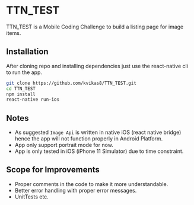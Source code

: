# TTN_TEST

TTN_TEST is a Mobile Coding Challenge to build a listing page for image items.

## Installation

After cloning repo and installing dependencies just use the react-native cli to run the app.

```bash
git clone https://github.com/kvikas8/TTN_TEST.git
cd TTN_TEST
npm install
react-native run-ios 
```

## Notes
- As suggested ```Image Api``` is written in native iOS (react native bridge) hence the app will not function properly in Android Platform.
- App only support portrait mode for now.
- App is only tested in iOS (iPhone 11 Simulator) due to time constraint.

## Scope for Improvements
- Proper comments in the code to make it more understandable.
- Better error handling with proper error messages.
- UnitTests etc.